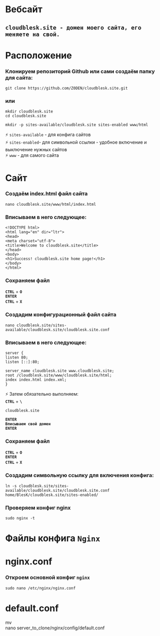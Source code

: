# Вебсайт
## `cloudblesk.site - домен моего сайта, его меняете на свой.`
# Расположение
### Клонируем репозиторий Github или сами создаём папку для сайта:

```
git clone https://github.com/Z0DEN/cloudblesk.site.git
```
### или
```
mkdir cloudblesk.site
cd cloudblesk.site
```
```
mkdir -p sites-available/cloudblesk.site sites-enabled www/html
```
⚡ `sites-available` - для конфига сайтов  
⚡ `sites-enabled`- для символьной ссылки - удобное включение и выключение нужных сайтов  
⚡ `www` - для самого сайта
# Сайт
### Создаём index.html файл сайта

```
nano cloudblesk.site/www/html/index.html
```
### Вписываем в него следующее:
```
<!DOCTYPE html>
<html lang="en" dir="ltr">
<head>
<meta charset="utf-8">
<title>Welcome to cloudblesk.site</title>
</head>
<body>
<h1>Success! cloudblesk.site home page!</h1>
</body>
</html>
```
### Сохраняем файл
**`CTRL`** + **`O`**  
**`ENTER`**  
**`CTRL`** + **`X`**

### Создадим конфигурационный файл сайта
```
nano cloudblesk.site/sites-available/cloudblesk.site/cloudblesk.site.conf
``` 
### Вписываем в него следующее:
```
server {
listen 80;
listen [::]:80;

server_name cloudblesk.site www.cloudblesk.site;
root /cloudblesk.site/www/cloudblesk.site/html;
index index.html index.xml;
}
```
⚡ Затем обязательно выполняем:  
**`CTRL`** + **`\`**  
```
cloudblesk.site
``` 
**`ENTER`**  
**`Вписываем свой домен`**   
**`ENTER`**

### Сохраняем файл
**`CTRL`** + **`O`**  
**`ENTER`**  
**`CTRL`** + **`X`**

### Создадим символьную ссылку для включения конфига:
```
ln -s cloudblesk.site/sites-available/cloudblesk.site/cloudblesk.site.conf home/BlesK/cloudblesk.site/sites-enabled/
```
### Проверяем конфиг nginx
```
sudo nginx -t
```
# Файлы конфига `Nginx`

# nginx.conf
### Откроем основной конфиг `nginx`
```
sudo nano /etc/nginx/nginx.conf
```

# default.conf
mv  
nano server_to_clone/nginx/config/default.conf